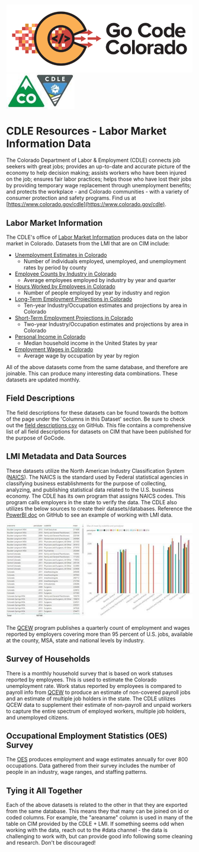 ![gcc_logo_2020](https://github.com/GoCodeColorado/GoCodeColorado-kbase-public/blob/master/Images/GC20_Logo_Condensed_transp%20-%20Copy.png)
![cdle_logo](https://github.com/GoCodeColorado/GoCodeColorado-kbase-public/blob/master/Data/images/cdle_logo.jpg)
# CDLE Resources - Labor Market Information Data

The Colorado Department of Labor &amp; Employment (CDLE) connects job seekers with great jobs; provides an up-to-date and accurate picture of the economy to help decision making; assists workers who have been injured on the job; ensures fair labor practices; helps those who have lost their jobs by providing temporary wage replacement through unemployment benefits; and protects the workplace - and Colorado communities - with a variety of consumer protection and safety programs. Find us at [https://www.colorado.gov/cdle](https://www.colorado.gov/cdle).



## Labor Market Information

The CDLE&#39;s office of [Labor Market Information](https://www.colmigateway.com/vosnet/lmi/default.aspx?pu=1&amp;amp;plang=E) produces data on the labor market in Colorado. Datasets from the LMI that are on CIM include:

- [Unemployment Estimates in Colorado](https://data.colorado.gov/Labor-Employment/Unemployment-Estimates-in-Colorado/4e3w-qire)
  - Number of individuals employed, unemployed, and unemployment rates by period by county
- [Employee Counts by Industry in Colorado](https://data.colorado.gov/Labor-Employment/Employee-Counts-by-Industry-in-Colorado/cjkq-q9ih)
  - Average employees employed by industry by year and quarter
- [Hours Worked by Employees in Colorado](https://data.colorado.gov/Labor-Employment/Hours-Worked-by-Employees-in-Colorado/pt2g-89wc)
  - Number of people employed by year by industry and region
- [Long-Term Employment Projections in Colorado](https://data.colorado.gov/Labor-Employment/Long-Term-Employment-Projections-in-Colorado/gyeb-jc69)
  - Ten-year Industry/Occupation estimates and projections by area in Colorado
- [Short-Term Employment Projections in Colorado](https://data.colorado.gov/Labor-Employment/Short-Term-Employment-Projections-in-Colorado/u2t6-bfhr)
  - Two-year Industry/Occupation estimates and projections by area in Colorado
- [Personal Income in Colorado](https://data.colorado.gov/Labor-Employment/Personal-Income-in-Colorado/2cpa-vbur)
  - Median household income in the United States by year
- [Employment Wages in Colorado](https://data.colorado.gov/Labor-Employment/Employment-Wages-in-Colorado/busm-qa5b)
  - Average wage by occupation by year by region

All of the above datasets come from the same database, and therefore are joinable. This can produce many interesting data combinations. These datasets are updated monthly.

## Field Descriptions

The field descriptions for these datasets can be found towards the bottom of the page under the 'Columns in this Dataset' section. Be sure to check out the [field descriptions csv](./Field_Descriptions/CIM_FieldDescriptions.csv) on GitHub. This file contains a comprehensive list of all field descriptions for datasets on CIM that have been published for the purpose of GoCode.



## LMI Metadata and Data Sources

These datasets utilize the North American Industry Classification System ([NAICS](https://www.census.gov/eos/www/naics/)). The NAICS is the standard used by Federal statistical agencies in classifying business establishments for the purpose of collecting, analyzing, and publishing statistical data related to the U.S. business economy. The CDLE has its own program that assigns NAICS codes. This program calls employers in the state to verify the data. The CDLE also utilizes the below sources to create their datasets/databases. Reference the [PowerBI doc](https://github.com/GoCodeColorado/GoCodeColorado-kbase-public/blob/labor_market/Tech/PowerBI_GoCodeColorado.md) on GitHub to see an example of working with LMI data.

![cdle_powerBI](https://github.com/GoCodeColorado/GoCodeColorado-kbase-public/blob/master/Data/images/cdle_powerBI.jpg)

The [QCEW](https://www.bls.gov/cew/) program publishes a quarterly count of employment and wages reported by employers covering more than 95 percent of U.S. jobs, available at the county, MSA, state and national levels by industry.

## Survey of Households

There is a monthly household survey that is based on work statuses reported by employees. This is used to estimate the Colorado unemployment rate. Work status reported by employees is compared to payroll info from [QCEW](https://www.bls.gov/cew/) to produce an estimate of non-covered payroll jobs and an estimate of multiple job holders in the state. The CDLE utilizes QCEW data to supplement their estimate of non-payroll and unpaid workers to capture the entire spectrum of employed workers, multiple job holders, and unemployed citizens.

## Occupational Employment Statistics (OES) Survey

The [OES](https://www.bls.gov/oes/) produces employment and wage estimates annually for over 800 occupations. Data gathered from their survey includes the number of people in an industry, wage ranges, and staffing patterns.

## Tying it All Together

Each of the above datasets is related to the other in that they are exported from the same database. This means they that many can be joined on id or coded columns. For example, the &quot;areaname&quot; column is used in many of the table on CIM provided by the CDLE + LMI. If something seems odd when working with the data, reach out to the #data channel - the data is challenging to work with, but can provide good info following some cleaning and research. Don&#39;t be discouraged!
